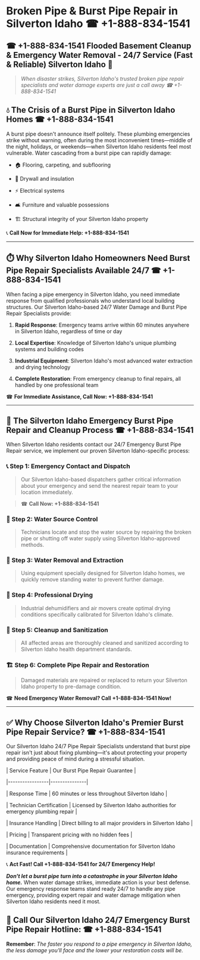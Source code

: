 # Broken Pipe & Burst Pipe Repair in Silverton Idaho ☎ +1-888-834-1541  
## ☎ +1-888-834-1541 Flooded Basement Cleanup & Emergency Water Removal - 24/7 Service (Fast & Reliable) Silverton Idaho 🚨  

> *When disaster strikes, Silverton Idaho's trusted broken pipe repair specialists and water damage experts are just a call away ☎ +1-888-834-1541*  

## 💧 The Crisis of a Burst Pipe in Silverton Idaho Homes ☎ +1-888-834-1541  

A burst pipe doesn't announce itself politely. These plumbing emergencies strike without warning, often during the most inconvenient times—middle of the night, holidays, or weekends—when Silverton Idaho residents feel most vulnerable. Water cascading from a burst pipe can rapidly damage:  

* 🏠 Flooring, carpeting, and subflooring  
* 🧱 Drywall and insulation  
* ⚡ Electrical systems  
* 🛋️ Furniture and valuable possessions  
* 🏗️ Structural integrity of your Silverton Idaho property  

📞 **Call Now for Immediate Help: +1-888-834-1541**  

---  

## ⏱️ Why Silverton Idaho Homeowners Need Burst Pipe Repair Specialists Available 24/7 ☎ +1-888-834-1541  

When facing a pipe emergency in Silverton Idaho, you need immediate response from qualified professionals who understand local building structures. Our Silverton Idaho-based 24/7 Water Damage and Burst Pipe Repair Specialists provide:  

1. **Rapid Response**: Emergency teams arrive within 60 minutes anywhere in Silverton Idaho, regardless of time or day  
2. **Local Expertise**: Knowledge of Silverton Idaho's unique plumbing systems and building codes  
3. **Industrial Equipment**: Silverton Idaho's most advanced water extraction and drying technology  
4. **Complete Restoration**: From emergency cleanup to final repairs, all handled by one professional team  

☎ **For Immediate Assistance, Call Now: +1-888-834-1541**  

---  

## 🔧 The Silverton Idaho Emergency Burst Pipe Repair and Cleanup Process ☎ +1-888-834-1541  

When Silverton Idaho residents contact our 24/7 Emergency Burst Pipe Repair service, we implement our proven Silverton Idaho-specific process:  

### 📞 Step 1: Emergency Contact and Dispatch  
> Our Silverton Idaho-based dispatchers gather critical information about your emergency and send the nearest repair team to your location immediately.  
> ☎ **Call Now: +1-888-834-1541**  

### 🚿 Step 2: Water Source Control  
> Technicians locate and stop the water source by repairing the broken pipe or shutting off water supply using Silverton Idaho-approved methods.  

### 🌊 Step 3: Water Removal and Extraction  
> Using equipment specially designed for Silverton Idaho homes, we quickly remove standing water to prevent further damage.  

### 💨 Step 4: Professional Drying  
> Industrial dehumidifiers and air movers create optimal drying conditions specifically calibrated for Silverton Idaho's climate.  

### 🧼 Step 5: Cleanup and Sanitization  
> All affected areas are thoroughly cleaned and sanitized according to Silverton Idaho health department standards.  

### 🏗️ Step 6: Complete Pipe Repair and Restoration  
> Damaged materials are repaired or replaced to return your Silverton Idaho property to pre-damage condition.  

☎ **Need Emergency Water Removal? Call +1-888-834-1541 Now!**  

---  

## ✅ Why Choose Silverton Idaho's Premier Burst Pipe Repair Service? ☎ +1-888-834-1541  

Our Silverton Idaho 24/7 Pipe Repair Specialists understand that burst pipe repair isn't just about fixing plumbing—it's about protecting your property and providing peace of mind during a stressful situation.  

| Service Feature | Our Burst Pipe Repair Guarantee |  
|-----------------|---------------|  
| Response Time | 60 minutes or less throughout Silverton Idaho |  
| Technician Certification | Licensed by Silverton Idaho authorities for emergency plumbing repair |  
| Insurance Handling | Direct billing to all major providers in Silverton Idaho |  
| Pricing | Transparent pricing with no hidden fees |  
| Documentation | Comprehensive documentation for Silverton Idaho insurance requirements |  

📞 **Act Fast! Call +1-888-834-1541 for 24/7 Emergency Help!**  

***Don't let a burst pipe turn into a catastrophe in your Silverton Idaho home.*** When water damage strikes, immediate action is your best defense. Our emergency response teams stand ready 24/7 to handle any pipe emergency, providing expert repair and water damage mitigation when Silverton Idaho residents need it most.  

## 📱 Call Our Silverton Idaho 24/7 Emergency Burst Pipe Repair Hotline: ☎ +1-888-834-1541  

**Remember**: *The faster you respond to a pipe emergency in Silverton Idaho, the less damage you'll face and the lower your restoration costs will be.*